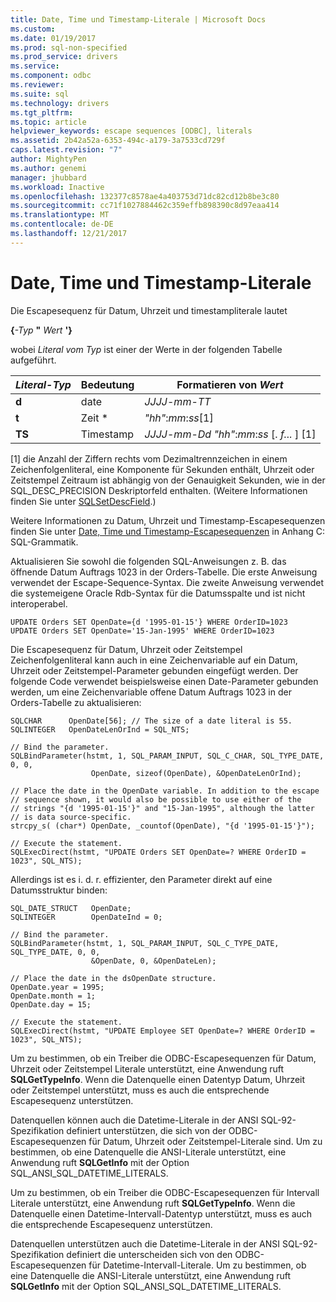 ```yaml
---
title: Date, Time und Timestamp-Literale | Microsoft Docs
ms.custom: 
ms.date: 01/19/2017
ms.prod: sql-non-specified
ms.prod_service: drivers
ms.service: 
ms.component: odbc
ms.reviewer: 
ms.suite: sql
ms.technology: drivers
ms.tgt_pltfrm: 
ms.topic: article
helpviewer_keywords: escape sequences [ODBC], literals
ms.assetid: 2b42a52a-6353-494c-a179-3a7533cd729f
caps.latest.revision: "7"
author: MightyPen
ms.author: genemi
manager: jhubbard
ms.workload: Inactive
ms.openlocfilehash: 132377c8578ae4a403753d71dc82cd12b8be3c80
ms.sourcegitcommit: cc71f1027884462c359effb898390c8d97eaa414
ms.translationtype: MT
ms.contentlocale: de-DE
ms.lasthandoff: 12/21/2017
---
```

# <a name="date-time-and-timestamp-literals"></a>Date, Time und Timestamp-Literale
Die Escapesequenz für Datum, Uhrzeit und timestampliterale lautet  
  
 **{***-Typ* **"** *Wert* **'}**   
  
 wobei *Literal vom Typ* ist einer der Werte in der folgenden Tabelle aufgeführt.  
  
|*Literal-Typ*|Bedeutung|Formatieren von *Wert*|  
|---------------------|-------------|-----------------------|  
|**d**|date|*JJJJ*-*mm*-*TT*|  
|**t**|Zeit *|*"hh"*:*mm*:*ss*[1]|  
|**TS**|Timestamp|*JJJJ*-*mm*-*Dd* *"hh"*:*mm*:*ss* [. *f...* ] [1]|  
  
 [1] die Anzahl der Ziffern rechts vom Dezimaltrennzeichen in einem Zeichenfolgenliteral, eine Komponente für Sekunden enthält, Uhrzeit oder Zeitstempel Zeitraum ist abhängig von der Genauigkeit Sekunden, wie in der SQL_DESC_PRECISION Deskriptorfeld enthalten. (Weitere Informationen finden Sie unter [SQLSetDescField](../../../odbc/reference/syntax/sqlsetdescfield-function.md).)  
  
 Weitere Informationen zu Datum, Uhrzeit und Timestamp-Escapesequenzen finden Sie unter [Date, Time und Timestamp-Escapesequenzen](../../../odbc/reference/appendixes/date-time-and-timestamp-escape-sequences.md) in Anhang C: SQL-Grammatik.  
  
 Aktualisieren Sie sowohl die folgenden SQL-Anweisungen z. B. das öffnende Datum Auftrags 1023 in der Orders-Tabelle. Die erste Anweisung verwendet der Escape-Sequence-Syntax. Die zweite Anweisung verwendet die systemeigene Oracle Rdb-Syntax für die Datumsspalte und ist nicht interoperabel.  
  
```  
UPDATE Orders SET OpenDate={d '1995-01-15'} WHERE OrderID=1023  
UPDATE Orders SET OpenDate='15-Jan-1995' WHERE OrderID=1023  
```  
  
 Die Escapesequenz für Datum, Uhrzeit oder Zeitstempel Zeichenfolgenliteral kann auch in eine Zeichenvariable auf ein Datum, Uhrzeit oder Zeitstempel-Parameter gebunden eingefügt werden. Der folgende Code verwendet beispielsweise einen Date-Parameter gebunden werden, um eine Zeichenvariable offene Datum Auftrags 1023 in der Orders-Tabelle zu aktualisieren:  
  
```  
SQLCHAR      OpenDate[56]; // The size of a date literal is 55.  
SQLINTEGER   OpenDateLenOrInd = SQL_NTS;  
  
// Bind the parameter.  
SQLBindParameter(hstmt, 1, SQL_PARAM_INPUT, SQL_C_CHAR, SQL_TYPE_DATE, 0, 0,  
                  OpenDate, sizeof(OpenDate), &OpenDateLenOrInd);  
  
// Place the date in the OpenDate variable. In addition to the escape  
// sequence shown, it would also be possible to use either of the  
// strings "{d '1995-01-15'}" and "15-Jan-1995", although the latter  
// is data source-specific.  
strcpy_s( (char*) OpenDate, _countof(OpenDate), "{d '1995-01-15'}");  
  
// Execute the statement.  
SQLExecDirect(hstmt, "UPDATE Orders SET OpenDate=? WHERE OrderID = 1023", SQL_NTS);  
```  
  
 Allerdings ist es i. d. r. effizienter, den Parameter direkt auf eine Datumsstruktur binden:  
  
```  
SQL_DATE_STRUCT   OpenDate;  
SQLINTEGER        OpenDateInd = 0;  
  
// Bind the parameter.  
SQLBindParameter(hstmt, 1, SQL_PARAM_INPUT, SQL_C_TYPE_DATE, SQL_TYPE_DATE, 0, 0,  
                  &OpenDate, 0, &OpenDateLen);  
  
// Place the date in the dsOpenDate structure.  
OpenDate.year = 1995;  
OpenDate.month = 1;  
OpenDate.day = 15;  
  
// Execute the statement.  
SQLExecDirect(hstmt, "UPDATE Employee SET OpenDate=? WHERE OrderID = 1023", SQL_NTS);  
```  
  
 Um zu bestimmen, ob ein Treiber die ODBC-Escapesequenzen für Datum, Uhrzeit oder Zeitstempel Literale unterstützt, eine Anwendung ruft **SQLGetTypeInfo**. Wenn die Datenquelle einen Datentyp Datum, Uhrzeit oder Zeitstempel unterstützt, muss es auch die entsprechende Escapesequenz unterstützen.  
  
 Datenquellen können auch die Datetime-Literale in der ANSI SQL-92-Spezifikation definiert unterstützen, die sich von der ODBC-Escapesequenzen für Datum, Uhrzeit oder Zeitstempel-Literale sind. Um zu bestimmen, ob eine Datenquelle die ANSI-Literale unterstützt, eine Anwendung ruft **SQLGetInfo** mit der Option SQL_ANSI_SQL_DATETIME_LITERALS.  
  
 Um zu bestimmen, ob ein Treiber die ODBC-Escapesequenzen für Intervall Literale unterstützt, eine Anwendung ruft **SQLGetTypeInfo**. Wenn die Datenquelle einen Datetime-Intervall-Datentyp unterstützt, muss es auch die entsprechende Escapesequenz unterstützen.  
  
 Datenquellen unterstützen auch die Datetime-Literale in der ANSI SQL-92-Spezifikation definiert die unterscheiden sich von den ODBC-Escapesequenzen für Datetime-Intervall-Literale. Um zu bestimmen, ob eine Datenquelle die ANSI-Literale unterstützt, eine Anwendung ruft **SQLGetInfo** mit der Option SQL_ANSI_SQL_DATETIME_LITERALS.
